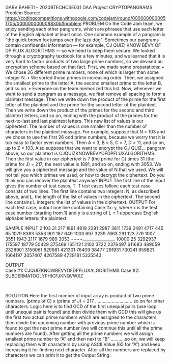GARV BAHETI - 2020BTECHCSE031
DAA Project
CRYPTOPANGRAMS
Problem Source: 
https://codingcompetitions.withgoogle.com/codejam/round/0000000000051705/000000000008830b#problem
PROBLEM
On the Code Jam team, we enjoy sending each other pangrams, which are phrases that use each letter of the English alphabet at least once. One common example of a pangram is "the quick brown fox jumps over the lazy dog". Sometimes our pangrams contain confidential information — for example, CJ QUIZ: KNOW BEVY OF DP FLUX ALGORITHMS — so we need to keep them secure.
We looked through a cryptography textbook for a few minutes, and we learned that it is very hard to factor products of two large prime numbers, so we devised an encryption scheme based on that fact. First, we made some preparations:
•	We chose 26 different prime numbers, none of which is larger than some integer N.
•	We sorted those primes in increasing order. Then, we assigned the smallest prime to the letter A, the second smallest prime to the letter B, and so on.
•	Everyone on the team memorized this list.
Now, whenever we want to send a pangram as a message, we first remove all spacing to form a plaintext message. Then we write down the product of the prime for the first letter of the plaintext and the prime for the second letter of the plaintext. Then we write down the product of the primes for the second and third plaintext letters, and so on, ending with the product of the primes for the next-to-last and last plaintext letters. This new list of values is our ciphertext. The number of values is one smaller than the number of characters in the plaintext message.
For example, suppose that N = 103 and we chose to use the first 26 odd prime numbers, because we worry that it is too easy to factor even numbers. Then A = 3, B = 5, C = 7, D = 11, and so on, up to Z = 103. Also suppose that we want to encrypt the CJ QUIZ... pangram above, so our plaintext is CJQUIZKNOWBEVYOFDPFLUXALGORITHMS. Then the first value in our ciphertext is 7 (the prime for C) times 31 (the prime for J) = 217; the next value is 1891, and so on, ending with 3053.
We will give you a ciphertext message and the value of N that we used. We will not tell you which primes we used, or how to decrypt the ciphertext. Do you think you can recover the plaintext anyway?
INPUT
The first line of the input gives the number of test cases, T. T test cases follow; each test case consists of two lines. The first line contains two integers: N, as described above, and L, the length of the list of values in the ciphertext. The second line contains L integers: the list of values in the ciphertext.
OUTPUT
For each test case, output one line containing Case #x: y, where x is the test case number (starting from 1) and y is a string of L + 1 uppercase English alphabet letters: the plaintext.

SAMPLE INPUT
2
103 31
217 1891 4819 2291 2987 3811 1739 2491 4717 445 65 1079 8383 5353 901 187 649 1003 697 3239 7663 291 123 779 1007 3551 1943 2117 1679 989 3053
¬¬¬¬________________
10000 25
3292937 175597 18779 50429 375469 1651121 2102 3722 2376497 611683 489059 2328901 3150061 829981 421301 76409 38477 291931 730241 959821 1664197 3057407 4267589 4729181 5335543	

OUTPUT	
Case #1: CJQUIZKNOWBEVYOFDPFLUXALGORITHMS
Case #2: SUBDERMATOGLYPHICFJKNQVWXZ	

 

SOLUTION
Here the first number of input array is product of two prime numbers. 
(prime of C) x (prime of J) = 217 ……………………….. so on for other characters.
Logic here is to find GCD of the first unequal pairs (use loop until unequal pair is found) and then divide them with GCD this will give us the first two actual prime numbers which are assigned to the characters, then divide the upcoming number with previous prime number which is found to get the next prime number (we will continue this until all the prime numbers are found).
After getting all the prime numbers we will assign smallest prime number to “A” and then next to “B” ………..so on, we will keep replacing them with characters by using ASCII Value (65 for “A”) and keep increasing it for finding next character. After all the numbers are replaced by characters we can print it to get the Output String.


